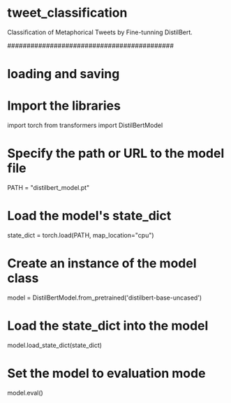 # tweet_classification
Classification of Metaphorical Tweets by Fine-tunning DistilBert.

###########################################
# loading and saving
# Import the libraries
import torch
from transformers import DistilBertModel

# Specify the path or URL to the model file
PATH = "distilbert_model.pt"

# Load the model's state_dict
state_dict = torch.load(PATH, map_location="cpu")

# Create an instance of the model class
model = DistilBertModel.from_pretrained('distilbert-base-uncased')

# Load the state_dict into the model
model.load_state_dict(state_dict)

# Set the model to evaluation mode
model.eval()

